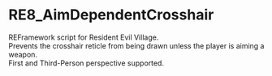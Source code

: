 # RE8_AimDependentCrosshair
REFramework script for Resident Evil Village.  
Prevents the crosshair reticle from being drawn unless the player is aiming a weapon.  
First and Third-Person perspective supported.
